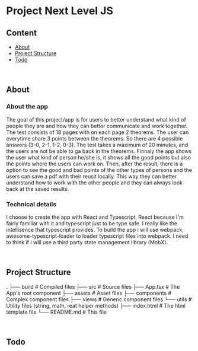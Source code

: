 # Project Next Level JS

## Content

- [About](#About)
- [Project Structure](#Project%20Structure)
- [Todo](#Todo)

<br/>

## About
### About the app 
The goal of this project/app is for users to better understand what kind of people they are and how they can better communicate and work together. The test consists of 18 pages with on each page 2 theorems. The user can everytime share 3 points between the theorems. So there are 4 possible answers (3-0, 2-1, 1-2, 0-3). The test takes a maximum of 20 minutes, and the users are not be able to ga back in the theorems. Finnaly the app shows the user what kind of person he/she is, it shows all the good points but also the points where the users can work on. Then, after the result, there is a option to see the good and bad points of the other types of persons and the users can save a pdf with their reuslt locally. This way they can better understand how to work with the other people and they can always look back at the saved results.

### Technical details
I choose to create the app with React and Typescript. React because I'm fairly familiar with it and typescript just to be type safe. I really like the intellisence that typescript provides. To build the app i will use webpack, awesome-typescript-loader to loader typescript files into webpack. I need to think if i will use a third party state management library (MobX). 

<br/>

## Project Structure
.
├── build					# Compiled files
├── src						# Source files
	├── App.tsx				# The App's root component
	├── assets				# Asset files
	├── components			# Complex component files
	├── views				# Generic component files
	└── utils				# Utility files (string, math, reat helper methods)
├── index.html				# The html template file 
└── README.md				# This file

<br/>

## Todo


